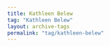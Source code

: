 ```yaml
---
title: Kathleen Belew
tag: "Kathleen Belew"
layout: archive-tags
permalink: "tag/kathleen-belew"
---
```

